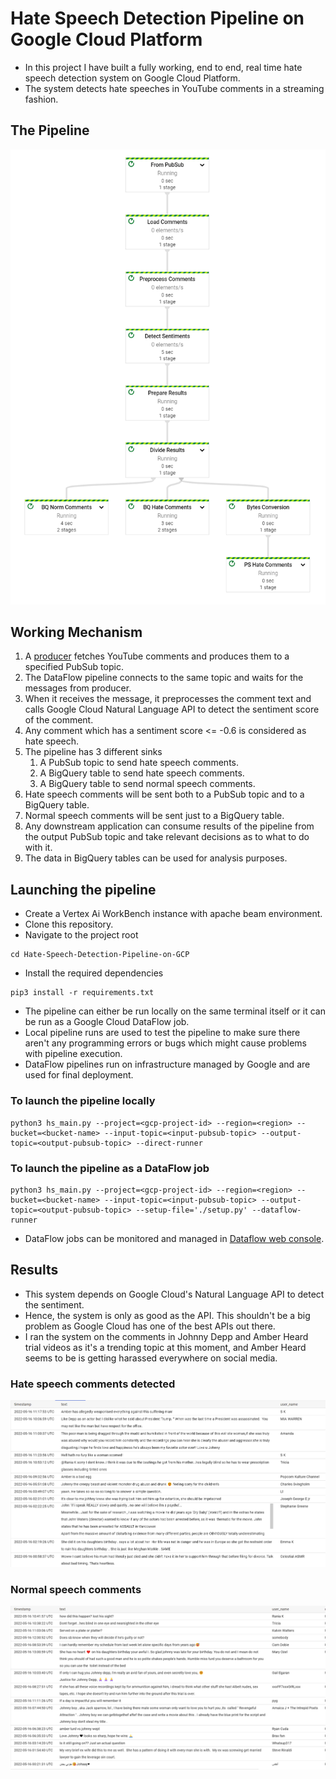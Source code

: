 # Hate Speech Detection Pipeline on Google Cloud Platform
- In this project I have built a fully working, end to end, real time hate speech detection system on Google Cloud Platform.
- The system detects hate speeches in YouTube comments in a streaming fashion.

## The Pipeline
![alt text](images/hate_speech_recognition.png)

## Working Mechanism
1. A [producer](tools/yt_comments_producer.ipynb) fetches YouTube comments and produces them to a specified PubSub topic.
2. The DataFlow pipeline connects to the same topic and waits for the messages from producer.
3. When it receives the message, it preprocesses the comment text and calls Google Cloud Natural Language API to 
detect the sentiment score of the comment.
4. Any comment which has a sentiment score <= -0.6 is considered as hate speech.
5. The pipeline has 3 different sinks
    1. A PubSub topic to send hate speech comments.
    2. A BigQuery table to send hate speech comments.
    3. A BigQuery table to send normal speech comments.
6. Hate speech comments will be sent both to a PubSub topic and to a BigQuery table.
7. Normal speech comments will be sent just to a BigQuery table.
8. Any downstream application can consume results of the pipeline from the output PubSub topic and take relevant decisions as to 
what to do with it.
9. The data in BigQuery tables can be used for analysis purposes.


## Launching the pipeline
- Create a Vertex Ai WorkBench instance with apache beam environment.
- Clone this repository.
- Navigate to the project root
```shell
cd Hate-Speech-Detection-Pipeline-on-GCP
```
- Install the required dependencies
```shell
pip3 install -r requirements.txt
```
- The pipeline can either be run locally on the same terminal itself or it can be run as a Google Cloud DataFlow job.
- Local pipeline runs are used to test the pipeline to make sure there aren't any programming errors or bugs which 
might cause problems with pipeline execution.
- DataFlow pipelines run on infrastructure managed by Google and are used for final deployment.

### To launch the pipeline locally
```shell
python3 hs_main.py --project=<gcp-project-id> --region=<region> --bucket=<bucket-name> --input-topic=<input-pubsub-topic> --output-topic=<output-pubsub-topic> --direct-runner
```
### To launch the pipeline as a DataFlow job
```shell
python3 hs_main.py --project=<gcp-project-id> --region=<region> --bucket=<bucket-name> --input-topic=<input-pubsub-topic> --output-topic=<output-pubsub-topic> --setup-file='./setup.py' --dataflow-runner
```
- DataFlow jobs can be monitored and managed in [Dataflow web console](https://console.cloud.google.com/dataflow/jobs).

## Results
- This system depends on Google Cloud's Natural Language API to detect the sentiment. 
- Hence, the system is only as good as the API. This shouldn't be a big problem as Google Cloud has one of the best APIs out there.
- I ran the system on the comments in Johnny Depp and Amber Heard trial videos as it's a trending topic at this moment, and 
Amber Heard seems to be is getting harassed everywhere on social media.

### Hate speech comments detected 
![alt text](images/hate_speech_results.png)

### Normal speech comments
![alt text](images/normal_speech_results.png)
